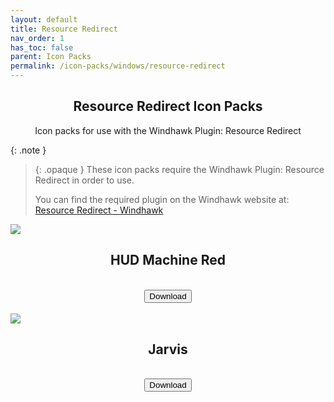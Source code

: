 ```yaml
---
layout: default
title: Resource Redirect
nav_order: 1
has_toc: false
parent: Icon Packs
permalink: /icon-packs/windows/resource-redirect
---
```


<div class="card">
<div class="container">
<h2 class="text-small" style="text-align:center">Resource Redirect Icon Packs</h2>
<p class="text-small" style="text-align:center">Icon packs for use with the Windhawk Plugin: Resource Redirect</p>
</div>
</div>

{: .note }
> {: .opaque }
> These icon packs require the Windhawk Plugin: Resource Redirect in order to use.
> 
> You can find the required plugin on the Windhawk website at: <a href="https://windhawk.net/mods/icon-resource-redirect" target="_blank">Resource Redirect - Windhawk</a>

<div class="gallery">
<div class="card">
<div class="responsive">
<img src="https://the-back-room.info/assets/images/icons/resource redirect/HUD-MACHINE-RED-ICONS.jpg" />
</div>
<div class="w3-container">
<h2 class="text-small" style="text-align:center">HUD Machine Red</h2>
</div>
<br />
<span class="fs-3">
<div align="center" class="text-small">
<a href="https://github.com/The-Back-Room/HUD-Machine-Icon-Packs-for-Resource-Redirect/archive/refs/heads/main.zip" target="_blank">
<button type="button" name="button" class="btn">Download</button></a> 
</div>
</span>
<br />
</div>
<div class="card">
<div class="responsive">
<img src="https://the-back-room.info/assets/images/icons/resource redirect/JARVIS-ICONS.png" />
</div>
<div class="w3-container">
<h2 class="text-small" style="text-align:center">Jarvis</h2>
</div>
<br />
<span class="fs-3">
<div align="center" class="text-small">
<a href="https://github.com/The-Back-Room/Jarvis-Icon-Pack-for-Resource-Redirect/archive/refs/heads/main.zip" target="_blank">
<button type="button" name="button" class="btn">Download</button></a> 
</div>
</span>
<br />
</div>
</div>
